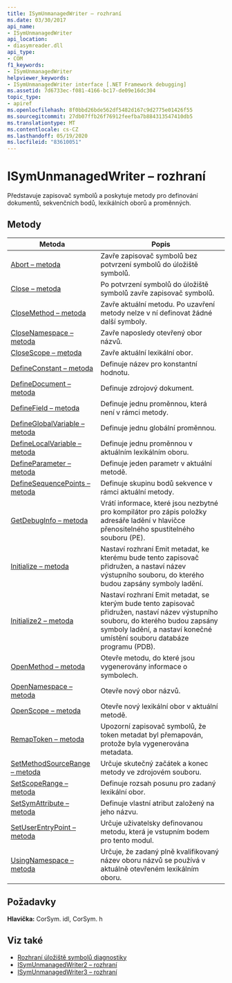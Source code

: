 ```yaml
---
title: ISymUnmanagedWriter – rozhraní
ms.date: 03/30/2017
api_name:
- ISymUnmanagedWriter
api_location:
- diasymreader.dll
api_type:
- COM
f1_keywords:
- ISymUnmanagedWriter
helpviewer_keywords:
- ISymUnmanagedWriter interface [.NET Framework debugging]
ms.assetid: 7d6733ec-f081-4166-bc17-de09e16dc304
topic_type:
- apiref
ms.openlocfilehash: 8f0bbd26bde562df5482d167c9d2775e01426f55
ms.sourcegitcommit: 27db07ffb26f76912feefba7b884313547410db5
ms.translationtype: MT
ms.contentlocale: cs-CZ
ms.lasthandoff: 05/19/2020
ms.locfileid: "83610051"
---
```

# <a name="isymunmanagedwriter-interface"></a>ISymUnmanagedWriter – rozhraní
Představuje zapisovač symbolů a poskytuje metody pro definování dokumentů, sekvenčních bodů, lexikálních oborů a proměnných.  
  
## <a name="methods"></a>Metody  
  
|Metoda|Popis|  
|------------|-----------------|  
|[Abort – metoda](isymunmanagedwriter-abort-method.md)|Zavře zapisovač symbolů bez potvrzení symbolů do úložiště symbolů.|  
|[Close – metoda](isymunmanagedwriter-close-method.md)|Po potvrzení symbolů do úložiště symbolů zavře zapisovač symbolů.|  
|[CloseMethod – metoda](isymunmanagedwriter-closemethod-method.md)|Zavře aktuální metodu. Po uzavření metody nelze v ní definovat žádné další symboly.|  
|[CloseNamespace – metoda](isymunmanagedwriter-closenamespace-method.md)|Zavře naposledy otevřený obor názvů.|  
|[CloseScope – metoda](isymunmanagedwriter-closescope-method.md)|Zavře aktuální lexikální obor.|  
|[DefineConstant – metoda](isymunmanagedwriter-defineconstant-method.md)|Definuje název pro konstantní hodnotu.|  
|[DefineDocument – metoda](isymunmanagedwriter-definedocument-method.md)|Definuje zdrojový dokument.|  
|[DefineField – metoda](isymunmanagedwriter-definefield-method.md)|Definuje jednu proměnnou, která není v rámci metody.|  
|[DefineGlobalVariable – metoda](isymunmanagedwriter-defineglobalvariable-method.md)|Definuje jednu globální proměnnou.|  
|[DefineLocalVariable – metoda](isymunmanagedwriter-definelocalvariable-method.md)|Definuje jednu proměnnou v aktuálním lexikálním oboru.|  
|[DefineParameter – metoda](isymunmanagedwriter-defineparameter-method.md)|Definuje jeden parametr v aktuální metodě.|  
|[DefineSequencePoints – metoda](isymunmanagedwriter-definesequencepoints-method.md)|Definuje skupinu bodů sekvence v rámci aktuální metody.|  
|[GetDebugInfo – metoda](isymunmanagedwriter-getdebuginfo-method.md)|Vrátí informace, které jsou nezbytné pro kompilátor pro zápis položky adresáře ladění v hlavičce přenositelného spustitelného souboru (PE).|  
|[Initialize – metoda](isymunmanagedwriter-initialize-method.md)|Nastaví rozhraní Emit metadat, ke kterému bude tento zapisovač přidružen, a nastaví název výstupního souboru, do kterého budou zapsány symboly ladění.|  
|[Initialize2 – metoda](isymunmanagedwriter-initialize2-method.md)|Nastaví rozhraní Emit metadat, se kterým bude tento zapisovač přidružen, nastaví název výstupního souboru, do kterého budou zapsány symboly ladění, a nastaví konečné umístění souboru databáze programu (PDB).|  
|[OpenMethod – metoda](isymunmanagedwriter-openmethod-method.md)|Otevře metodu, do které jsou vygenerovány informace o symbolech.|  
|[OpenNamespace – metoda](isymunmanagedwriter-opennamespace-method.md)|Otevře nový obor názvů.|  
|[OpenScope – metoda](isymunmanagedwriter-openscope-method.md)|Otevře nový lexikální obor v aktuální metodě.|  
|[RemapToken – metoda](isymunmanagedwriter-remaptoken-method.md)|Upozorní zapisovač symbolů, že token metadat byl přemapován, protože byla vygenerována metadata.|  
|[SetMethodSourceRange – metoda](isymunmanagedwriter-setmethodsourcerange-method.md)|Určuje skutečný začátek a konec metody ve zdrojovém souboru.|  
|[SetScopeRange – metoda](isymunmanagedwriter-setscoperange-method.md)|Definuje rozsah posunu pro zadaný lexikální obor.|  
|[SetSymAttribute – metoda](isymunmanagedwriter-setsymattribute-method.md)|Definuje vlastní atribut založený na jeho názvu.|  
|[SetUserEntryPoint – metoda](isymunmanagedwriter-setuserentrypoint-method.md)|Určuje uživatelsky definovanou metodu, která je vstupním bodem pro tento modul.|  
|[UsingNamespace – metoda](isymunmanagedwriter-usingnamespace-method.md)|Určuje, že zadaný plně kvalifikovaný název oboru názvů se používá v aktuálně otevřeném lexikálním oboru.|  
  
## <a name="requirements"></a>Požadavky  
 **Hlavička:** CorSym. idl, CorSym. h  
  
## <a name="see-also"></a>Viz také

- [Rozhraní úložiště symbolů diagnostiky](diagnostics-symbol-store-interfaces.md)
- [ISymUnmanagedWriter2 – rozhraní](isymunmanagedwriter2-interface.md)
- [ISymUnmanagedWriter3 – rozhraní](isymunmanagedwriter3-interface.md)

